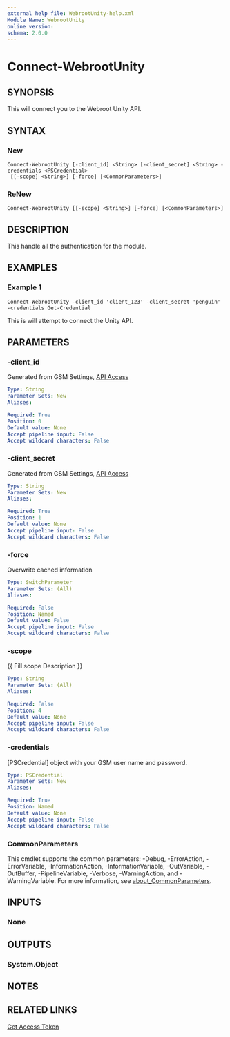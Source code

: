 ```yaml
---
external help file: WebrootUnity-help.xml
Module Name: WebrootUnity
online version:
schema: 2.0.0
---
```


# Connect-WebrootUnity

## SYNOPSIS
This will connect you to the Webroot Unity API.

## SYNTAX

### New
```
Connect-WebrootUnity [-client_id] <String> [-client_secret] <String> -credentials <PSCredential>
 [[-scope] <String>] [-force] [<CommonParameters>]
```

### ReNew
```
Connect-WebrootUnity [[-scope] <String>] [-force] [<CommonParameters>]
```

## DESCRIPTION
This handle all the authentication for the module.

## EXAMPLES

### Example 1
```
Connect-WebrootUnity -client_id 'client_123' -client_secret 'penguin' -credentials Get-Credential
```

This is will attempt to connect the Unity API.

## PARAMETERS

### -client_id
Generated from GSM Settings, [API Access](https://my.webrootanywhere.com/gsm.aspx#page_tab_account_apiaccess)

```yaml
Type: String
Parameter Sets: New
Aliases:

Required: True
Position: 0
Default value: None
Accept pipeline input: False
Accept wildcard characters: False
```

### -client_secret
Generated from GSM Settings, [API Access](https://my.webrootanywhere.com/gsm.aspx#page_tab_account_apiaccess)

```yaml
Type: String
Parameter Sets: New
Aliases:

Required: True
Position: 1
Default value: None
Accept pipeline input: False
Accept wildcard characters: False
```

### -force
Overwrite cached information

```yaml
Type: SwitchParameter
Parameter Sets: (All)
Aliases:

Required: False
Position: Named
Default value: False
Accept pipeline input: False
Accept wildcard characters: False
```

### -scope
{{ Fill scope Description }}

```yaml
Type: String
Parameter Sets: (All)
Aliases:

Required: False
Position: 4
Default value: None
Accept pipeline input: False
Accept wildcard characters: False
```

### -credentials
[PSCredential] object with your GSM user name and password.

```yaml
Type: PSCredential
Parameter Sets: New
Aliases:

Required: True
Position: Named
Default value: None
Accept pipeline input: False
Accept wildcard characters: False
```

### CommonParameters
This cmdlet supports the common parameters: -Debug, -ErrorAction, -ErrorVariable, -InformationAction, -InformationVariable, -OutVariable, -OutBuffer, -PipelineVariable, -Verbose, -WarningAction, and -WarningVariable. For more information, see [about_CommonParameters](http://go.microsoft.com/fwlink/?LinkID=113216).

## INPUTS

### None
## OUTPUTS

### System.Object
## NOTES

## RELATED LINKS

[Get Access Token](https://unityapi.webrootcloudav.com/Docs/en/APIDoc/GettingStarted#gettingStarted-acquireCredentials)